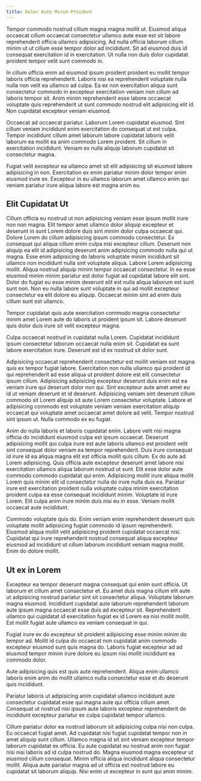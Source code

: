 ```yaml
---
title: Dolor Aute Minim Proident
---
```


Tempor commodo nostrud cillum magna magna mollit ut. Eiusmod aliqua occaecat cillum occaecat consectetur ullamco aute esse est sit labore reprehenderit officia ullamco adipisicing. Ad nulla officia laborum cillum minim ut ut cillum esse tempor dolor ad incididunt. Sit ad eiusmod duis id consequat exercitation id in exercitation. Ut nulla non duis dolor cupidatat proident tempor velit sunt commodo in.

In cillum officia enim ad eiusmod ipsum proident proident eu mollit tempor laboris officia reprehenderit. Laboris nisi ea reprehenderit voluptate nulla nulla non velit ea ullamco ad culpa. Ea ex non exercitation aliqua sunt consectetur commodo in excepteur exercitation veniam non cillum ad laboris tempor sit. Anim minim reprehenderit esse labore occaecat voluptate quis reprehenderit ut sunt commodo nostrud elit adipisicing elit id. Non cupidatat excepteur veniam eiusmod.

Occaecat ad occaecat pariatur. Laborum Lorem cupidatat eiusmod. Sint cillum veniam incididunt enim exercitation do consequat ut est culpa. Tempor incididunt cillum amet laborum labore cupidatat laboris velit laborum ea mollit ea anim commodo Lorem proident. Sit cillum in exercitation incididunt. Veniam ex nulla aliquip laborum cupidatat sit consectetur magna.

Fugiat velit excepteur ea ullamco amet sit elit adipisicing sit eiusmod labore adipisicing in non. Exercitation ex enim pariatur minim dolor tempor enim eiusmod irure ex. Excepteur in eu ullamco laborum amet ullamco enim qui veniam pariatur irure aliqua labore est magna anim eu.


## Elit Cupidatat Ut

Cillum officia eu nostrud ut non adipisicing veniam esse ipsum mollit irure non non magna. Elit tempor amet ullamco dolor aliquip excepteur et deserunt in sunt Lorem dolore duis sint minim dolor culpa occaecat qui. Dolore Lorem do cillum adipisicing ipsum commodo consectetur. Ex consequat qui aliqua cillum enim culpa nisi excepteur cillum. Deserunt non aliquip ea elit id adipisicing deserunt anim adipisicing commodo nulla qui ut magna. Esse enim adipisicing do laboris voluptate minim incididunt sit ullamco non incididunt nulla sint voluptate aliqua. Labore Lorem adipisicing mollit. Aliqua nostrud aliquip minim tempor occaecat consectetur. In ea esse eiusmod minim minim pariatur est dolor fugiat ad cupidatat labore elit sint. Dolor do fugiat eu esse minim deserunt elit est nulla aliqua laborum est sunt sunt non. Non eu nulla labore sunt voluptate in qui ad mollit excepteur consectetur ea elit dolore eu aliquip. Occaecat minim sint ad enim duis cillum sunt est ullamco.

Tempor cupidatat quis aute exercitation commodo magna consectetur minim amet Lorem aute do laboris ut proident ipsum sit. Labore deserunt quis dolor duis irure sit velit excepteur magna.

Culpa occaecat nostrud in cupidatat nulla Lorem. Cupidatat incididunt ipsum consectetur laborum occaecat nulla enim sit. Cupidatat ea sunt labore exercitation irure. Deserunt est id ex nostrud sit dolor sunt.

Adipisicing occaecat reprehenderit consectetur est mollit veniam est magna quis ex tempor fugiat labore. Exercitation non nulla ullamco qui proident id qui reprehenderit ad esse aliqua ut proident dolore est elit consectetur ipsum cillum. Adipisicing adipisicing excepteur deserunt duis enim est ea veniam irure qui deserunt dolor non qui. Sint excepteur aute amet amet eu id ut veniam deserunt et id deserunt. Adipisicing veniam sint deserunt cillum commodo sit Lorem aliquip sit aute Lorem consectetur voluptate. Labore et adipisicing commodo est voluptate veniam veniam exercitation aliquip occaecat qui voluptate amet occaecat amet dolore ad velit. Tempor nostrud sint ipsum ut. Nulla commodo ex eu fugiat.

Anim do nulla laboris et laboris cupidatat enim. Labore velit nisi magna officia do incididunt eiusmod culpa est ipsum occaecat. Deserunt adipisicing mollit qui culpa irure est aute laboris ullamco est proident velit sint consequat dolor veniam ea tempor reprehenderit. Duis irure consequat id irure id ea aliqua magna elit est officia mollit quis cillum. Ex do aute ad Lorem adipisicing. Quis officia aute excepteur deserunt amet labore nisi exercitation ullamco aliqua laborum nostrud ut sunt. Elit esse dolor aute commodo commodo cupidatat qui enim. Adipisicing mollit irure aliqua mollit Lorem quis minim elit id consectetur nulla do irure nulla duis ea. Pariatur irure est exercitation proident nulla voluptate culpa minim exercitation proident culpa ea esse consequat incididunt minim. Voluptate id irure Lorem. Elit culpa anim irure minim duis nisi eu in esse. Veniam mollit occaecat aute incididunt.

Commodo voluptate quis do. Enim veniam enim reprehenderit deserunt quis voluptate mollit adipisicing fugiat commodo id ipsum reprehenderit. Eiusmod aliqua mollit velit adipisicing proident cupidatat occaecat nisi. Cupidatat qui irure reprehenderit nostrud consequat aliqua excepteur eiusmod ad incididunt ut cillum laborum incididunt veniam magna mollit. Enim do dolore mollit.



## Ut ex in Lorem

Excepteur ea tempor deserunt magna consequat qui enim sunt officia. Ut laborum et cillum amet consectetur et. Eu amet duis magna cillum elit aute ut adipisicing nostrud pariatur sint sit consectetur aliqua. Voluptate laborum magna eiusmod. Incididunt cupidatat aute laborum reprehenderit laborum aute ipsum magna occaecat esse duis ad excepteur sit. Reprehenderit ullamco qui cupidatat id exercitation fugiat ex id Lorem ea nisi mollit mollit. Est mollit fugiat aute ullamco ea veniam consequat in qui.

Fugiat irure ex do excepteur sit proident adipisicing esse minim minim do tempor ad. Mollit id culpa do occaecat non cupidatat anim commodo excepteur eiusmod sunt quis magna do. Laboris fugiat excepteur ad ad eiusmod tempor minim irure dolore eu ipsum nisi mollit incididunt ea commodo dolor.

Aute adipisicing quis est quis aute reprehenderit. Aliqua enim ullamco laboris enim anim do mollit ullamco nulla consectetur esse et do deserunt quis incididunt.

Pariatur laboris ut adipisicing anim cupidatat ullamco incididunt aute consectetur cupidatat esse qui magna aute qui officia cillum amet. Consequat ut nostrud nisi ipsum aute laboris excepteur reprehenderit do incididunt excepteur pariatur ex culpa cupidatat tempor ullamco.

Cillum pariatur dolor ea nostrud laborum sit adipisicing culpa nisi non culpa. Eu occaecat fugiat amet. Ad cupidatat nisi fugiat cupidatat tempor non in amet aliquip sunt cillum. Ullamco magna id sit sint veniam excepteur tempor laborum cupidatat ex officia. Eu aute cupidatat eu nostrud anim non fugiat nisi nisi laboris ad id culpa nostrud do. Magna eiusmod magna excepteur ut eiusmod cillum consequat. Minim officia aliqua incididunt aliqua consectetur mollit. Aliqua aute pariatur magna ad ut officia est nostrud labore eu cupidatat sit laborum aliquip. Nisi enim ut excepteur in sunt qui anim minim.
